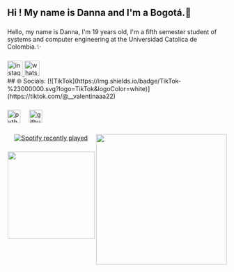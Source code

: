 <h2 align="left">Hi ! My name is Danna and I'm a Bogotá.🦋</h2>

###

<p align="left">Hello, my name is Danna, I'm 19 years old, I'm a fifth semester student of systems and computer engineering at the Universidad Catolica de Colombia.✨</p>

###

<div align="left">
  <a href="https://www.instagram.com/_dannaavall/" target="_blank">
    <img src="https://img.shields.io/static/v1?message=Instagram&logo=instagram&label=&color=E4405F&logoColor=white&labelColor=&style=for-the-badge" height="35" alt="instagram logo"  />
  </a>
  <a href="https://wa.link/olj1ds" target="_blank">
    <img src="https://img.shields.io/static/v1?message=Whatsapp&logo=whatsapp&label=&color=25D366&logoColor=white&labelColor=&style=for-the-badge" height="35" alt="whatsapp logo"  />
  </a>
</div>
## 🌐 Socials:
[![TikTok](https://img.shields.io/badge/TikTok-%23000000.svg?logo=TikTok&logoColor=white)](https://tiktok.com/@__valentinaaa22) 

###

<div align="left">
  <img src="https://cdn.jsdelivr.net/gh/devicons/devicon/icons/python/python-original.svg" height="30" alt="python logo"  />
  <img width="12" />
  <img src="https://cdn.jsdelivr.net/gh/devicons/devicon/icons/github/github-original.svg" height="30" alt="github logo"  />
</div>

###

<img align="right" height="300" src="https://avatars.githubusercontent.com/u/199779948?v=4"  />

###

<div align="center">
  <a href="https://open.spotify.com/user/31d4eklaueeb3qpfn6ja3kqjyr54">
    <img src="https://spotify-recently-played-readme.vercel.app/api?user=31d4eklaueeb3qpfn6ja3kqjyr54&count=5" alt="Spotify recently played"  />
  </a>
</div>

###

<div align="center">
  <img height="200" src="https://media2.giphy.com/media/v1.Y2lkPTc5MGI3NjExbDhrOHpudGt4MmkyZG01bGUzaDdyYXo0Nm52YmltY3JwazRna2F1ayZlcD12MV9pbnRlcm5hbF9naWZfYnlfaWQmY3Q9Zw/ZUJ3r8VYleAAo/giphy.gif"  />
</div>

###


